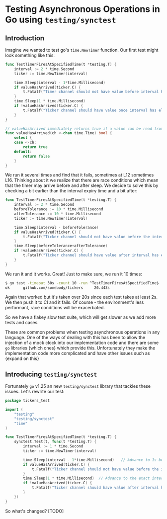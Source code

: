 # Testing Asynchronous Operations in Go using `testing/synctest` 

## Introduction

Imagine we wanted to test go's  `time.NewTimer` function. Our first test might look something like this:

```go
func TestTimerFiresAtSpecifiedTime(t *testing.T) {
    interval := 2 * time.Second
    ticker := time.NewTimer(interval)

    time.Sleep(interval - 1*time.Millisecond)
    if valueHasArrived(ticker.C) {
        t.Fatalf("Timer channel should not have value before interval has elapsed")
    }
    time.Sleep(1 * time.Millisecond)
    if !valueHasArrived(ticker.C) {
        t.Fatalf("Ticker channel should have value once interval has elapsed")
    }
}

// valueHasArrived immediately returns true if a value can be read from the channel, false if not
func valueHasArrived(ch <-chan time.Time) bool {
	select {
	case <-ch:
		return true
	default:
		return false
	}
}
```

We run it several times and find that it fails, sometimes at L12 sometimes L16. Thinking about it we realize that there are race conditions which mean that the timer may arrive before and after sleep. We decide to solve this by checking a bit earlier than the interval expiry time and a bit after:

```go
func TestTimerFiresAtSpecifiedTime(t *testing.T) {
	interval := 2 * time.Second
	beforeTolerance := 10 * time.Millisecond
	afterTolerance := 10 * time.Millisecond
	ticker := time.NewTimer(interval)

	time.Sleep(interval - beforeTolerance)
	if valueHasArrived(ticker.C) {
		t.Fatalf("Ticker channel should not have value before the interval has expired")
	}
	time.Sleep(beforeTolerance+afterTolerance)
	if !valueHasArrived(ticker.C) {
		t.Fatalf("Ticker channel should have value after interval has elapsed")
	}
}
```

We run it and it works. Great! Just to make sure, we run it 10 times:
```sh
$ go test -timeout 30s -count 10 -run ^TestTimerFiresAtSpecifiedTime$ .
ok      github.com/somebody/tickers     20.443s
```
Again that worked but it's taken over 20s since each test takes at least 2s. We then push it to CI and it fails. Of course - the environment's less performant, race conditions will be exacerbated. 

So we have a flakey slow test suite, which will get slower as we add more tests and cases.

These are common problems when testing asynchronous operations in any language. One of the ways of dealing with this has been to allow the injection of a mock clock into our implementation code and there are some `go` libraries {which ones} which provide this. Unfortunately they make the implementation code more complicated and have other issues such as {expand on this}

## Introducing `testing/synctest`

Fortunately `go` v1.25 an new `testing/synctest` library that tackles these issues. Let's rewrite our test:

```go
package tickers_test

import (
	"testing"
	"testing/synctest"
	"time"
)

func TestTimerFiresAtSpecifiedTime(t *testing.T) {
	synctest.Test(t, func(t *testing.T) {
		interval := 1 * time.Second
		ticker := time.NewTimer(interval)

		time.Sleep(interval - 1*time.Millisecond)   // Advance to 1s before
		if valueHasArrived(ticker.C) {
			t.Fatalf("Ticker channel should not have value before the interval has expired")
		}
		time.Sleep(1 * time.Millisecond)  // Advance to the exact interval
		if !valueHasArrived(ticker.C) {
			t.Fatalf("Ticker channel should have value after interval has elapsed")
		}
	})
}
```

So what's changed? [TODO]




